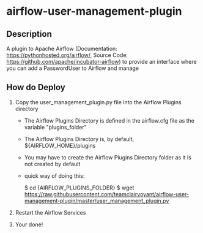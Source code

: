 # airflow-user-management-plugin

## Description

A plugin to Apache Airflow (Documentation: https://pythonhosted.org/airflow/, Source Code: https://github.com/apache/incubator-airflow) to provide an interface where you can add a PasswordUser to Airflow and manage

## How do Deploy

1. Copy the user_management_plugin.py file into the Airflow Plugins directory

    * The Airflow Plugins Directory is defined in the airflow.cfg file as the variable "plugins_folder"
    
    * The Airflow Plugins Directory is, by default, ${AIRFLOW_HOME}/plugins
    
    * You may have to create the Airflow Plugins Directory folder as it is not created by default
    
    * quick way of doing this:
    
        $ cd {AIRFLOW_PLUGINS_FOLDER}
        $ wget https://raw.githubusercontent.com/teamclairvoyant/airflow-user-management-plugin/master/user_management_plugin.py
 
2. Restart the Airflow Services

3. Your done!
